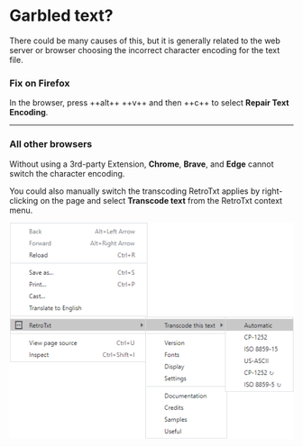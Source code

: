 # Garbled text?

There could be many causes of this, but it is generally related to the web server or browser choosing the incorrect character encoding for the text file.

### Fix on Firefox

In the browser, press ++alt++ ++v++ and then ++c++ to select **Repair Text Encoding**.

---

### All other browsers

Without using a 3rd-party Extension, **Chrome**, **Brave**, and **Edge** cannot switch the character encoding.

You could also manually switch the transcoding RetroTxt applies by right-clicking on the page and select **Transcode text** from the RetroTxt context menu.

![Context menu transcode text](../assets/menus-transcode.png)
